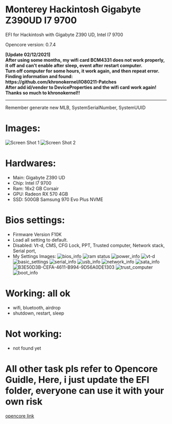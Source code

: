 # Monterey Hackintosh Gigabyte Z390UD I7 9700

EFI for Hackintosh with Gigabyte Z390 UD, Intel I7 9700

Opencore version: 0.7.4

<strong>
[Update 02/12/2021]<br/>
  After using some months, my wifi card BCM4331 does not work properly, it off and can't enable after sleep, event after restart computer. <br/>
  Turn off computer for some hours, it work again, and then repeat error. Finding information and found: https://github.com/khronokernel/IO80211-Patches<br/>
  After add id/vender to DeviceProperties and the wifi card work again! Thanks so much to khronokernel!!
</strong>


<hr/>
Remember generate new MLB, SystemSerialNumber, SystemUUID

# Images:
![Screen Shot 1](https://user-images.githubusercontent.com/65882641/139067411-c7304df5-9dc8-4ee7-a39b-dd9d48f183a1.png)
![Screen Shot 2](https://user-images.githubusercontent.com/65882641/139067440-0e80542b-a8bc-4f8c-a91f-728f078de536.png)

# Hardwares:
  - Main: Gigabyte Z390 UD
  - Chip: Intel I7 9700
  - Ram: 16x2 GB Corsair
  - GPU: Radeon RX 570 4GB
  - SSD: 500GB Samsung 970 Evo Plus NVME
# Bios settings:
  - Firmware Version F10K
  - Load all setting to default.
  - Disabled: Vt-d, CMS, CFG Lock, PPT, Trusted computer, Network stack, Serial port, 
  - My Settings Images:
      ![bios_info](https://user-images.githubusercontent.com/65882641/139070218-24ff63e2-434c-4c50-bbed-d548816a8782.JPG)
      ![ram status](https://user-images.githubusercontent.com/65882641/139070242-903b2512-f586-4f54-bfe7-5c7d8fc94803.JPG)
      ![power_info](https://user-images.githubusercontent.com/65882641/139070289-fe40bd60-32da-4468-a1e7-e767d7d4d260.JPG)
      ![vt-d](https://user-images.githubusercontent.com/65882641/139070302-0d236063-a1a6-41a7-a94d-e9d3e8080279.JPG)
      ![basic_settings](https://user-images.githubusercontent.com/65882641/139070314-61068195-b87f-43c9-b530-9d961685df48.JPG)
      ![serial_info](https://user-images.githubusercontent.com/65882641/139070329-95bf5fc7-f480-4d5d-ae63-32f4f8581f50.JPG)
      ![usb_info](https://user-images.githubusercontent.com/65882641/139070365-19f3acdd-2602-4638-8b56-747022374945.JPG)
      ![network_info](https://user-images.githubusercontent.com/65882641/139070391-9ec1e0e0-7262-4e7c-a120-ddf06eea3d33.JPG)
      ![sata_info](https://user-images.githubusercontent.com/65882641/139070399-9a20dc79-2c76-41c7-9c25-af0c31552ecd.JPG)
      ![B3E50D3B-CEFA-4611-B994-9D56A0DE1303](https://user-images.githubusercontent.com/65882641/139070431-9e36dc63-28df-4dd8-9d91-cf7da3197f00.JPG)
      ![trust_computer](https://user-images.githubusercontent.com/65882641/139070439-d4538c05-dbc2-49f0-a2f4-d950d3e063da.JPG)
      ![boot_info](https://user-images.githubusercontent.com/65882641/139070456-434a0f24-d3d1-460b-9a9c-5e1eb30c4f48.JPG)

# Working: all ok
  - wifi, bluetooth, airdrop
  - shutdown, restart, sleep
# Not working:
  - not found yet
# All other task pls refer to Opencore Guidle, Here, i just update the EFI folder, everyone can use it with your own risk  
  [opencore link](https://dortania.github.io/OpenCore-Install-Guide/extras/monterey.html)
